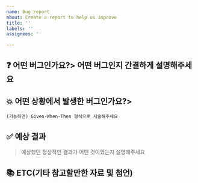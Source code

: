 ```yaml
---
name: Bug report
about: Create a report to help us improve
title: ''
labels: ''
assignees: ''

---
```


## ❓ 어떤 버그인가요?> 어떤 버그인지 간결하게 설명해주세요

## 💥 어떤 상황에서 발생한 버그인가요?> 
	(가능하면) Given-When-Then 형식으로 서술해주세요

## ✅ 예상 결과
> 예상했던 정상적인 결과가 어떤 것이었는지 설명해주세요

## 📚 ETC(기타 참고할만한 자료 및 첨언)
